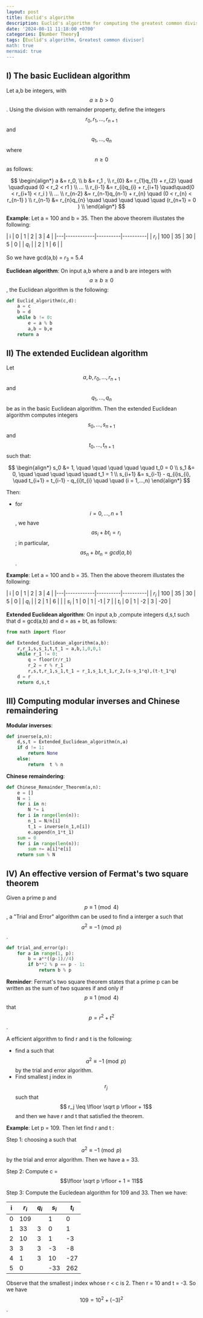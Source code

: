 ```yaml
---
layout: post
title: Euclid's algorithm
description: Euclid's algorithm for computing the greatest common divisor and further applications.
date: '2024-08-11 11:18:00 +0700'
categories: [Number Theory]
tags: [Euclid's algorithm, Greatest common divisor]
math: true
mermaid: true
---
```


## I) The basic Euclidean algorithm ##

Let a,b be integers, with $$a \geq b > 0$$. Using the division with remainder property, define the integers $$r_0, r_1,...,r_{n+1}$$ and $$q_1,...,q_n$$ where $$n \geq 0$$ as follows:

$$
\begin{align*}
a &= r_0, \\
b &= r_1 , \\
r_{0} &= r_{1}q_{1} + r_{2} \quad \quad\quad (0 < r_2 < r1 ) \\
    ... \\
r_{i-1} &= r_{i}q_{i} + r_{i+1} \quad\quad(0 < r_{i+1} < r_i ) \\
    ... \\
r_{n-2} &= r_{n-1}q_{n-1} + r_{n} \quad  (0 < r_{n} < r_{n-1} ) \\
r_{n-1} &= r_{n}q_{n}   \quad \quad \quad \quad \quad  (r_{n+1} = 0 ) \\
\end{align*}
$$

**Example**:
Let a = 100 and b = 35. Then the above theorem illustates the following:

| i | 0 | 1 | 2 | 3   |  4  |
|---|------------|----------|----------|
| $r_i$ | 100  | 35    | 30    |  5    |  0    |
| $q_i$ |      | 2     | 1     | 6     |     |

So we have gcd(a,b) = $r_3$ = 5.4

**Euclidean algorithm**: On input a,b where a and b are integers with $$a \geq b \geq 0$$, the Euclidean algorithm is the following:
 
```python
def Euclid_algorithm(c,d):
    a = c
    b = d
    while b != 0:
        e = a % b
        a,b = b,e
    return a
```

## II) The extended Euclidean algorithm ##

Let $$a,b,r_0,...,r_{n+1}$$ and $$q_1,...,q_n$$ be as in the basic Euclidean algorithm. Then the extended Euclidean algorithm computes integers $$s_0,...,s_{n+1}$$ and $$t_0,...,t_{n+1}$$ such that:

$$
\begin{align*}
s_0 &= 1, \quad \quad \quad \quad \quad t_0 = 0 \\
s_1 &= 0, \quad \quad \quad \quad \quad t_1 = 1 \\
s_{i+1} &= s_{i-1} - q_{i}s_{i}, \quad t_{i+1} = t_{i-1} - q_{i}t_{i} \quad \quad (i = 1,...,n)
\end{align*}
$$

Then:

- for $$i = 0,...,n + 1$$, we have $$a{s_i} + b{t_i} = r_i$$; in particular, $$a{s_n} + b{t_n} = gcd(a,b)$$.

**Example**: Let a = 100 and b = 35. Then the above theorem illustates the following:

| i | 0 | 1 | 2 | 3   |  4  |
|---|------------|----------|----------|
| $r_i$ | 100  | 35    | 30    |  5    |  0    |
| $q_i$ |   | 2    | 1   |  6    |    |
| $s_i$ | 1  | 0    | 1   |  -1    |  7  |
| $t_i$ | 0  | 1    | -2   |  3    |  -20  |


**Extended Euclidean algorithm**: On input a,b ,compute integers d,s,t such that d = gcd(a,b) and d = as + bt, as follows:

```python
from math import floor

def Extended_Euclidean_algorithm(a,b):
    r,r_1,s,s_1,t,t_1 = a,b,1,0,0,1
    while r_1 != 0:
        q = floor(r/r_1) 
        r_2 = r % r_1
        r,s,t,r_1,s_1,t_1 = r_1,s_1,t_1,r_2,(s-s_1*q),(t-t_1*q)
    d = r
    return d,s,t
```

## III) Computing modular inverses and Chinese remaindering ##

**Modular inverses**: 

```python
def inverse(a,n):
    d,s,t = Extended_Euclidean_algorithm(n,a)
    if d != 1:
        return None
    else:
        return  t % n
```

**Chinese remaindering**: 

```python
def Chinese_Remainder_Theorem(a,n):
    e = []
    N = 1
    for i in n:
        N *= i
    for i in range(len(n)):
        n_1 = N/n[i]
        t_1 = inverse(n_1,n[i])
        e.append(n_1*t_1)
    sum = 0
    for i in range(len(n)):
        sum += a[i]*e[i]
    return sum % N
```

## IV) An effective version of Fermat's two square theorem ##

Given a prime p and $$p \equiv 1 \pmod 4$$ , a "Trial and Error" algorithm can be used to find a interger a such that $$a^2 \equiv -1 \pmod p$$.

```python
def trial_and_error(p):
    for a in range(1, p):
        b = a**((p-1)//4)
        if b**2 % p == p - 1:
            return b % p
```

**Reminder**: Fermat's two square theorem states that a prime p can be written as the sum of two squares if and only if $$p \equiv 1 \pmod 4$$ that $$p = r^2 + t^2$$.

A efficient algorithm to find r and t is the following:

- find a such that $$a^2 \equiv -1 \pmod p$$ by the trial and error algorithm.
- Find smallest j index in $$r_j$$ such that $$ r_j \leq \lfloor \sqrt p \rfloor + 1$$ and then we have r and t that satisfied the theorem.

**Example**: Let p = 109. Then let find r and t :

Step 1: choosing a such that $$a^2 \equiv -1 \pmod p$$ by the trial and error algorithm. Then we have a = 33.

Step 2: Compute c = $$\lfloor \sqrt p \rfloor + 1 = 11$$

Step 3: Compute the Eucledean algorithm for 109 and 33. Then we have:

| i  | $r_i$ | $q_i$ | $s_i$ | $t_i$ |
|----|-----|-----|-----|-----|
| 0  | 109 |     | 1   | 0   |
| 1  | 33  | 3   | 0   | 1   |
| 2  | 10  | 3   | 1   | -3  |
| 3  | 3   | 3   | -3  | -8  |
| 4  | 1   | 3   | 10  | -27 |
| 5  | 0   |     | -33 | 262 |

Observe that the smallest j index whose r < c is 2. Then r = 10 and t = -3. So we have $$109 = 10^2 + (-3)^2$$.

 
